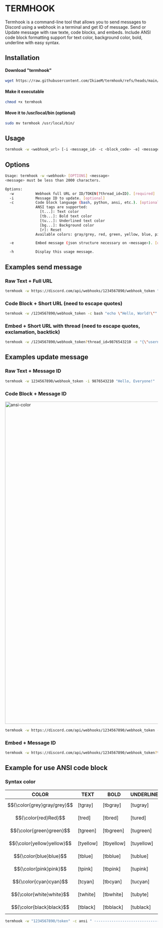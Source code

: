 # TERMHOOK

Termhook is a command-line tool that allows you to send messages to Discord using a webhook in a terminal and get ID of message.
Send or Update message with raw texte, code blocks, and embeds.
Include ANSI code block formatting support for text color, background color, bold, underline with easy syntax.

## Installation
#### Download "termhook"
```bash
wget https://raw.githubusercontent.com/IkiaeM/termhook/refs/heads/main/termhook
```
#### Make it executable
```bash
chmod +x termhook
```
#### Move it to /usr/local/bin (optional)
```bash
sudo mv termhook /usr/local/bin/
```

## Usage
```bash
termhook -w <webhook_url> [-i <message_id> -c <block_code> -e] <message/json embed>
```

## Options
```bash
Usage: termhook -w <webhook> [OPTIONS] <message>
<message> must be less than 2000 characters.

Options:
  -w          Webhook full URL or ID/TOKEN(?thread_id=ID). [required]
  -i          Message ID to update. [optional]
  -c          Code block language (bash, python, ansi, etc.). [optional]
              ANSI tags are supported:
                [t...]: Text color
                [tb...]: Bold text color
                [tu...]: Underlined text color
                [bg...]: Background color
                [r]: Reset
              Available colors: gray/grey, red, green, yellow, blue, pink, cyan, white, black

  -e          Embed message (json structure necessary on <message>). [optional]

  -h          Display this usage message.
```

## Examples send message
### Raw Text + Full URL
```bash
termhook -w https://discord.com/api/webhooks/1234567890/webhook_token "Hello, World!"
```
### Code Block + Short URL (need to escape quotes)
```bash
termhook -w /1234567890/webhook_token -c bash "echo \"Hello, World!\""
```
### Embed + Short URL with thread (need to escape quotes, exclamation, backtick)
```bash
termhook -w /1234567890/webhook_token?thread_id=9876543210 -e "{\"username\":\"Webhook\",\"avatar_url\":\"https://i.imgur.com/4M34hi2.png\",\"content\":\"Text message. Up to 2000 characters.\",\"embeds\":[{\"author\":{\"name\":\"Birdie♫\",\"url\":\"https://www.reddit.com/r/cats/\",\"icon_url\":\"https://i.imgur.com/R66g1Pe.jpg\"},\"title\":\"Title\",\"url\":\"https://google.com/\",\"description\":\"Text message. You can use Markdown here. *Italic* **bold** __underline__ ~~strikeout~~ [hyperlink](https://google.com) \`code\`\",\"color\":15258703,\"fields\":[{\"name\":\"Text\",\"value\":\"More text\",\"inline\":true},{\"name\":\"Even more text\",\"value\":\"Yup\",\"inline\":true},{\"name\":\"Use \`\\\"inline\\\": true\` parameter, if you want to display fields in the same line.\",\"value\":\"okay...\"},{\"name\":\"Thanks\\\!\",\"value\":\"You're welcome :wink:\"}],\"thumbnail\":{\"url\":\"https://upload.wikimedia.org/wikipedia/commons/3/38/4-Nature-Wallpapers-2014-1_ukaavUI.jpg\"},\"image\":{\"url\":\"https://upload.wikimedia.org/wikipedia/commons/5/5a/A_picture_from_China_every_day_108.jpg\"},\"footer\":{\"text\":\"Woah\\\! So cool\\\! :smirk:\",\"icon_url\":\"https://i.imgur.com/fKL31aD.jpg\"}}]}"
```
## Examples update message
### Raw Text + Message ID
```bash
termhook -w 1234567890/webhook_token -i 9876543210 "Hello, Everyone!"
```
### Code Block + Message ID
<img width="1061" alt="ansi-color" src="https://github.com/user-attachments/assets/3cbd97b7-b4f3-4518-84b2-9228b3aaa580" />

```bash
termhook -w https://discord.com/api/webhooks/1234567890/webhook_token -i 9876543210 -c bash "echo \"Hello, Everyone!\""
```
### Embed + Message ID
```bash
termhook -w https://discord.com/api/webhooks/1234567890/webhook_token?thread_id=9876543210 -e "{\"username\":\"Webhook UPDATED\",\"avatar_url\":\"https://i.imgur.com/4M34hi2.png\",\"content\":\"Text message updated. Up to 2000 characters.\",\"embeds\":[{\"author\":{\"name\":\"Birdie♫\",\"url\":\"https://www.reddit.com/r/cats/\",\"icon_url\":\"https://i.imgur.com/R66g1Pe.jpg\"},\"title\":\"Title\",\"url\":\"https://google.com/\",\"description\":\"Text message updated. You can use Markdown here. *Italic* **bold** __underline__ ~~strikeout~~ [hyperlink](https://google.com) \`code\`\",\"color\":15258703,\"fields\":[{\"name\":\"Text\",\"value\":\"More text\",\"inline\":true},{\"name\":\"Even more text\",\"value\":\"Yup\",\"inline\":true},{\"name\":\"Use \`\\\"inline\\\": true\` parameter, if you want to display fields in the same line.\",\"value\":\"okay...\"},{\"name\":\"Thanks\\\!\",\"value\":\"You're welcome :wink:\"}],\"thumbnail\":{\"url\":\"https://upload.wikimedia.org/wikipedia/commons/3/38/4-Nature-Wallpapers-2014-1_ukaavUI.jpg\"},\"image\":{\"url\":\"https://upload.wikimedia.org/wikipedia/commons/5/5a/A_picture_from_China_every_day_108.jpg\"},\"footer\":{\"text\":\"Woah\\\! So cool\\\! :smirk:\",\"icon_url\":\"https://i.imgur.com/fKL31aD.jpg\"}}]}"
```
## Example for use ANSI code block


### Syntax color
| COLOR                       | TEXT      | BOLD      | UNDERLINE | BACKGROUND |
|-----------------------------|-----------|-----------|-----------|------------|
| $${\color{grey}gray/grey}$$ | [tgray]   | [tbgray]  | [tugray]  | [bggray]   |
| $${\color{red}Red}$$        | [tred]    | [tbred]   | [tured]   | [bgred]    |
| $${\color{green}green}$$      | [tgreen]  | [tbgreen] | [tugreen] | [bggreen]  |
| $${\color{yellow}yellow}$$     | [tyellow] | [tbyellow]| [tuyellow]| [bgyellow] |
| $${\color{blue}blue}$$       | [tblue]   | [tbblue]  | [tublue]  | [bgblue]   |
| $${\color{pink}pink}$$       | [tpink]   | [tbpink]  | [tupink]  | [bgpink]   |
| $${\color{cyan}cyan}$$       | [tcyan]   | [tbcyan]  | [tucyan]  | [bgcyan]   |
| $${\color{white}white}$$      | [twhite]  | [tbwhite] | [tubyte]  | [bgwhite]  |
| $${\color{black}black}$$      | [tblack]  | [tbblack] | [tublack] | [bgblack]  |

```bash
termhook -w "1234567890/token" -c ansi " ·--------------------------------------------------·\n |   COLOR   | TEXT | BOLD | UNDERLINE | BACKGROUND |\n |-----------+------+------+-----------+------------|\n | gray/grey | [tgray]TEXT[r] | [tbgray]BOLD[r] | [tugray]UNDERLINE[r] | [bggray]BACKGROUND[r] |\n | red       | [tred]TEXT[r] | [tbred]BOLD[r] | [tured]UNDERLINE[r] | [bgred]BACKGROUND[r] |\n | green     | [tgreen]TEXT[r] | [tbgreen]BOLD[r] | [tugreen]UNDERLINE[r] | [bggreen]BACKGROUND[r] |\n | yellow    | [tyellow]TEXT[r] | [tbyellow]BOLD[r] | [tuyellow]UNDERLINE[r] | [bgyellow]BACKGROUND[r] |\n | blue      | [tblue]TEXT[r] | [tbblue]BOLD[r] | [tublue]UNDERLINE[r] | [bgblue]BACKGROUND[r] |\n | pink      | [tpink]TEXT[r] | [tbpink]BOLD[r] | [tupink]UNDERLINE[r] | [bgpink]BACKGROUND[r] |\n | cyan      | [tcyan]TEXT[r] | [tbcyan]BOLD[r] | [tucyan]UNDERLINE[r] | [bgcyan]BACKGROUND[r] |\n | white     | [twhite]TEXT[r] | [tbwhite]BOLD[r] | [tuwhite]UNDERLINE[r] | [bgwhite]BACKGROUND[r] |\n | black     | [tblack]TEXT[r] | [tbblack]BOLD[r] | [tublack]UNDERLINE[r] | [bgblack]BACKGROUND[r] |\n ·--------------------------------------------------·"
```
